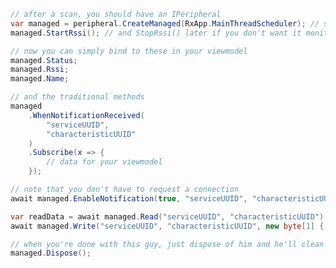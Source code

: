 ﻿```csharp
// after a scan, you should have an IPeripheral
var managed = peripheral.CreateManaged(RxApp.MainThreadScheduler); // schedule 
managed.StartRssi(); // and StopRssi() later if you don't want it monitored

// now you can simply bind to these in your viewmodel
managed.Status;
managed.Rssi;
managed.Name;

// and the traditional methods
managed
    .WhenNotificationReceived(
        "serviceUUID",
        "characteristicUUID"
    )
    .Subscribe(x => {
        // data for your viewmodel
    });

// note that you don't have to request a connection
await managed.EnableNotification(true, "serviceUUID", "characteristicUUID").ToTask(); // pass false when done

var readData = await managed.Read("serviceUUID", "characteristicUUID").ToTask();
await managed.Write("serviceUUID", "characteristicUUID", new byte[1] { 0x0 }).ToTask();

// when you're done with this guy, just dispose of him and he'll clean himself up and cancel the connection
managed.Dispose();
```
